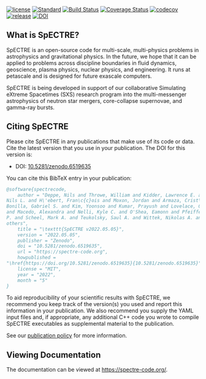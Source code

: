 [//]: # (Distributed under the MIT License.)
[//]: # (See LICENSE.txt for details.)

[![license](https://img.shields.io/badge/license-MIT-blue.svg)](https://github.com/sxs-collaboration/spectre/blob/develop/LICENSE.txt)
[![Standard](https://img.shields.io/badge/c%2B%2B-17-blue.svg)](https://en.wikipedia.org/wiki/C%2B%2B#Standardization)
[![Build Status](https://github.com/sxs-collaboration/spectre/workflows/Tests/badge.svg?branch=develop)](https://github.com/sxs-collaboration/spectre/actions)
[![Coverage Status](https://coveralls.io/repos/github/sxs-collaboration/spectre/badge.svg?branch=develop)](https://coveralls.io/github/sxs-collaboration/spectre?branch=develop)
[![codecov](https://codecov.io/gh/sxs-collaboration/spectre/branch/develop/graph/badge.svg)](https://codecov.io/gh/sxs-collaboration/spectre)
[![release](https://img.shields.io/badge/release-v2022.05.05-informational)](https://github.com/sxs-collaboration/spectre/releases/tag/v2022.05.05)
[![DOI](https://zenodo.org/badge/doi/10.5281/zenodo.6519635.svg)](https://doi.org/10.5281/zenodo.6519635)

## What is SpECTRE?

SpECTRE is an open-source code for multi-scale, multi-physics problems
in astrophysics and gravitational physics. In the future, we hope that
it can be applied to problems across discipline boundaries in fluid
dynamics, geoscience, plasma physics, nuclear physics, and
engineering. It runs at petascale and is designed for future exascale
computers.

SpECTRE is being developed in support of our collaborative Simulating
eXtreme Spacetimes (SXS) research program into the multi-messenger
astrophysics of neutron star mergers, core-collapse supernovae, and
gamma-ray bursts.

## Citing SpECTRE

Please cite SpECTRE in any publications that make use of its code or data. Cite
the latest version that you use in your publication. The DOI for this version
is:

- DOI: [10.5281/zenodo.6519635](https://doi.org/10.5281/zenodo.6519635)

You can cite this BibTeX entry in your publication:

<!-- The BibTeX entry below is updated automatically at releases -->
<!-- BIBTEX ENTRY -->
```bib
@software{spectrecode,
    author = "Deppe, Nils and Throwe, William and Kidder, Lawrence E. and Vu,
Nils L. and H\'ebert, Fran\c{c}ois and Moxon, Jordan and Armaza, Crist\'obal and
Bonilla, Gabriel S. and Kim, Yoonsoo and Kumar, Prayush and Lovelace, Geoffrey
and Macedo, Alexandra and Nelli, Kyle C. and O'Shea, Eamonn and Pfeiffer, Harald
P. and Scheel, Mark A. and Teukolsky, Saul A. and Wittek, Nikolas A. and
others",
    title = "\texttt{SpECTRE v2022.05.05}",
    version = "2022.05.05",
    publisher = "Zenodo",
    doi = "10.5281/zenodo.6519635",
    url = "https://spectre-code.org",
    howpublished =
"\href{https://doi.org/10.5281/zenodo.6519635}{10.5281/zenodo.6519635}",
    license = "MIT",
    year = "2022",
    month = "5"
}
```
<!-- BIBTEX ENTRY -->

To aid reproducibility of your scientific results with SpECTRE, we recommend you
keep track of the version(s) you used and report this information in your
publication. We also recommend you supply the YAML input files and, if
appropriate, any additional C++ code you wrote to compile SpECTRE executables as
supplemental material to the publication.

See our [publication policy](https://spectre-code.org/publication_policies.html)
for more information.

## Viewing Documentation

The documentation can be viewed at https://spectre-code.org/.
